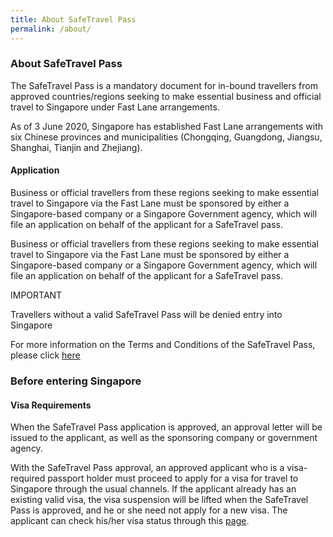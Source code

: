 ```yaml
---
title: About SafeTravel Pass
permalink: /about/
---
```


### **About SafeTravel Pass**

The SafeTravel Pass is a mandatory document for in-bound travellers from approved countries/regions seeking to make essential business and official travel to Singapore under Fast Lane arrangements.

As of 3 June 2020, Singapore has established Fast Lane arrangements with six Chinese provinces and municipalities (Chongqing, Guangdong, Jiangsu, Shanghai, Tianjin and Zhejiang).

#### **Application**

Business or official travellers from these regions seeking to make essential travel to Singapore via the Fast Lane must be sponsored by either a Singapore-based company or a Singapore Government agency, which will file an application on behalf of the applicant for a SafeTravel pass.

Business or official travellers from these regions seeking to make essential travel to Singapore via the Fast Lane must be sponsored by either a Singapore-based company or a Singapore Government agency, which will file an application on behalf of the applicant for a SafeTravel pass.

IMPORTANT

Travellers without a valid SafeTravel Pass will be denied entry into Singapore

For more information on the Terms and Conditions of the SafeTravel Pass, please click [here]({{site.baseurl}}/terms-and-conditions)

### **Before entering Singapore**

#### **Visa Requirements**

When the SafeTravel Pass application is approved, an approval letter will be issued to the applicant, as well as the sponsoring company or government agency.

With the SafeTravel Pass approval, an approved applicant who is a visa-required passport holder must proceed to apply for a visa for travel to Singapore through the usual channels.  If the applicant already has an existing valid visa, the visa suspension will be lifted when the SafeTravel Pass is approved, and he or she need not apply for a new visa.  The applicant can check his/her visa status through this [page](https://eservices.ica.gov.sg/esvclandingpage/save).  
